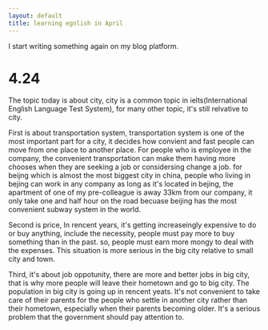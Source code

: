 ```yaml
---
layout: default
title: learning egnlish in April
---
```


I start writing something again on my blog platform. 

# 4.24

The topic today is about city, city is a common topic in ielts(International English Language Test System), for many other topic, it's still relvative to city.

First is about transportation system, transportation system is one of the most important part for a city, it decides how convient and fast people can move from one place to another place. For people who is employee in the company, the convenient transportation can make them having more chooses when they are seeking a job or considersing change a job. for beijng which is almost the most biggest city in china, people who living in bejing can work in any company as long as it's located in bejing, the apartment of one of my pre-colleague is away 33km from our company, it only take one and half hour on the road becuase beijing has the most convenient subway system in the world.

Second is price, In rencent years, it's getting increaseingly expensive to do or buy anything, include the necessity, people must pay more to buy something than in the past. so, people must earn more mongy to deal with the expenses. This situation is more serious in the big city relative to small city and town.

Third, it's about job oppotunity, there are more and better jobs in big city, that is why more people will leave their hometown and go to big city. The population in big city is going up in rencent yeats. It's not convenient to take care of their parents for the people who settle in another city rather than their hometown, especially when their parents becoming older. It's a serious problem that the government should pay attention to.

